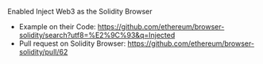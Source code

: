 Enabled Inject Web3 as the Solidity Browser 

- Example on their Code: https://github.com/ethereum/browser-solidity/search?utf8=%E2%9C%93&q=Injected
- Pull request on Solidity Browser: https://github.com/ethereum/browser-solidity/pull/62

